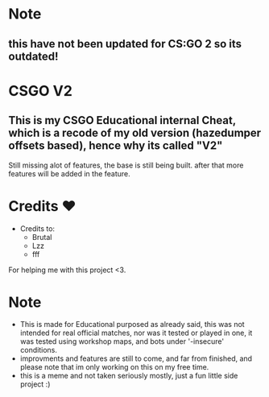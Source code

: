 # Note
this have not been updated for CS:GO 2 so its outdated!
---
# CSGO V2
This is my CSGO Educational internal Cheat, which is a recode of my old version (hazedumper offsets based), hence why its called "V2"
---
Still missing alot of features, the base is still being built. after that more features will be added in the feature.

# Credits ♥
* Credits to:
    * Brutal
    * Lzz
    * fff

For helping me with this project <3.

# Note
* This is made for Educational purposed as already said, this was not intended for real official matches, nor was it tested or played in one, it was tested using workshop maps, and bots under '-insecure' conditions.
* improvments and features are still to come, and far from finished, and please note that im only working on this on my free time.
* this is a meme and not taken seriously mostly, just a fun little side project :)